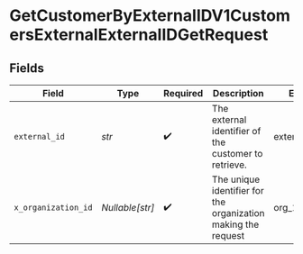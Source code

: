 # GetCustomerByExternalIDV1CustomersExternalExternalIDGetRequest


## Fields

| Field                                                         | Type                                                          | Required                                                      | Description                                                   | Example                                                       |
| ------------------------------------------------------------- | ------------------------------------------------------------- | ------------------------------------------------------------- | ------------------------------------------------------------- | ------------------------------------------------------------- |
| `external_id`                                                 | *str*                                                         | :heavy_check_mark:                                            | The external identifier of the customer to retrieve.          | external_12345                                                |
| `x_organization_id`                                           | *Nullable[str]*                                               | :heavy_check_mark:                                            | The unique identifier for the organization making the request | org_12345                                                     |